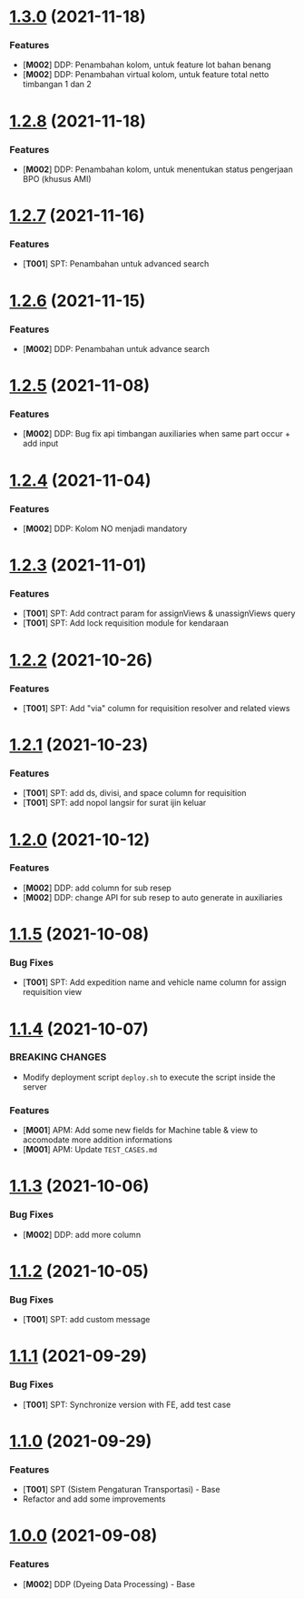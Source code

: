<a name="1.3.0"></a>
# [1.3.0](https://gitlab.com/atjdev/ezio-api/-/merge_requests/63) (2021-11-18)

### Features

* [**M002**] DDP: Penambahan kolom, untuk feature lot bahan benang
* [**M002**] DDP: Penambahan virtual kolom, untuk feature total netto timbangan 1 dan 2

<a name="1.2.8"></a>
# [1.2.8](https://gitlab.com/atjdev/ezio-api/-/merge_requests/61) (2021-11-18)

### Features

* [**M002**] DDP: Penambahan kolom, untuk menentukan status pengerjaan BPO (khusus AMI)

<a name="1.2.7"></a>
# [1.2.7](https://gitlab.com/atjdev/ezio-api/-/merge_requests/59) (2021-11-16)

### Features

* [**T001**] SPT: Penambahan untuk advanced search

<a name="1.2.6"></a>
# [1.2.6](https://gitlab.com/atjdev/ezio-api/-/merge_requests/57) (2021-11-15)

### Features

* [**M002**] DDP: Penambahan untuk advance search

<a name="1.2.5"></a>
# [1.2.5](https://gitlab.com/atjdev/ezio-api/-/merge_requests/55) (2021-11-08)

### Features

* [**M002**] DDP: Bug fix api timbangan auxiliaries when same part occur + add input

<a name="1.2.4"></a>
# [1.2.4](https://gitlab.com/atjdev/ezio-api/-/merge_requests/53) (2021-11-04)

### Features

* [**M002**] DDP: Kolom NO menjadi mandatory


<a name="1.2.3"></a>
# [1.2.3](https://gitlab.com/atjdev/ezio-api/-/merge_requests/51) (2021-11-01)

### Features

* [**T001**] SPT: Add contract param for assignViews & unassignViews query
* [**T001**] SPT: Add lock requisition module for kendaraan

<a name="1.2.2"></a>
# [1.2.2](https://gitlab.com/atjdev/ezio-api/-/merge_requests/49) (2021-10-26)

### Features

* [**T001**] SPT: Add "via" column for requisition resolver and related views

<a name="1.2.1"></a>
# [1.2.1](https://gitlab.com/atjdev/ezio-api/-/merge_requests/47) (2021-10-23)

### Features

* [**T001**] SPT: add ds, divisi, and space column for requisition
* [**T001**] SPT: add nopol langsir for surat ijin keluar

<a name="1.2.0"></a>
# [1.2.0](https://gitlab.com/atjdev/ezio-api/-/merge_requests/45) (2021-10-12)

### Features

* [**M002**] DDP: add column for sub resep
* [**M002**] DDP: change API for sub resep to auto generate in auxiliaries

<a name="1.1.5"></a>
# [1.1.5](https://gitlab.com/atjdev/ezio-api/-/merge_requests/43) (2021-10-08)

### Bug Fixes

* [**T001**] SPT: Add expedition name and vehicle name column for assign requisition view

<a name="1.1.4"></a>

# [1.1.4](https://gitlab.com/atjdev/ezio-api/-/merge_requests/41) (2021-10-07)

### BREAKING CHANGES

* Modify deployment script `deploy.sh` to execute the script inside the server

### Features

* [**M001**] APM: Add some new fields for Machine table & view to accomodate more addition informations
* [**M001**] APM: Update `TEST_CASES.md`

<a name="1.1.3"></a>
# [1.1.3](https://gitlab.com/atjdev/ezio-api/-/merge_requests/39) (2021-10-06)

### Bug Fixes

* [**M002**] DDP: add more column

<a name="1.1.2"></a>
# [1.1.2](https://gitlab.com/atjdev/ezio-api/-/merge_requests/37) (2021-10-05)

### Bug Fixes

* [**T001**] SPT: add custom message

<a name="1.1.1"></a>
# [1.1.1](https://gitlab.com/atjdev/ezio-web/-/merge_requests/16) (2021-09-29)

### Bug Fixes

* [**T001**] SPT: Synchronize version with FE, add test case

<a name="1.1.0"></a>
# [1.1.0](https://gitlab.com/atjdev/ezio-api/-/merge_requests/31) (2021-09-29)

### Features

* [**T001**] SPT (Sistem Pengaturan Transportasi) - Base
* Refactor and add some improvements

<a name="1.0.0"></a>
# [1.0.0](https://gitlab.com/atjdev/ezio-api/-/merge_requests/24) (2021-09-08)

### Features

* [**M002**] DDP (Dyeing Data Processing) - Base
